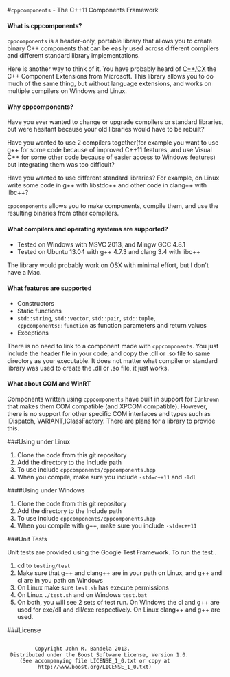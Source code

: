 #`cppcomponents` - The C++11 Components Framework 

#### What is cppcomponents?
`cppcomponents` is a header-only, portable library that allows you to create binary C++ components that can be easily used
across different compilers and different standard library implementations.

Here is another way to think of it. You have probably heard of [C++/CX](http://en.wikipedia.org/wiki/C%2B%2B/CX) the C++ 
Component Extensions from Microsoft. This library allows you to do much of the same thing, but without language extensions,
and works on multiple compilers on Windows and Linux.



#### Why cppcomponents?

Have you ever wanted to change or upgrade compilers or standard libraries, but were hesitant because your old libraries would have to be rebuilt?

Have you wanted to use 2 compilers together(for example you want to use g++ for some code because of improved C++11 features, 
and use Visual C++ for some other code because of easier access to Windows features) but integrating them was too difficult?

Have you wanted to use different standard libraries? For example, on Linux write some code in g++ with libstdc++ and other code in clang++ with libc++?

`cppcomponents` allows you to make components, compile them, and use the resulting binaries from other compilers.

#### What compilers and operating systems are supported?

* Tested on Windows with MSVC 2013, and Mingw GCC 4.8.1 
* Tested on Ubuntu 13.04 with g++ 4.7.3 and clang 3.4 with libc++

The library would probably work on OSX with minimal effort, but I don't have a Mac.


#### What features are supported

* Constructors
* Static functions
* `std::string`, `std::vector`, `std::pair`, `std::tuple`, `cppcomponents::function` as function parameters and return values
* Exceptions


There is no need to link to a component made with `cppcomponents`. You just include the header file in your code, and copy the .dll or .so file to same directory as your 
executable. It does not matter what compiler or standard library was used to create the .dll or .so file, it just works.

#### What about COM and WinRT

Components written using `cppcomponents` have built in support for `IUnknown` that makes them COM compatible (and XPCOM compatible). 
However, there is no support for other specific COM interfaces and types such as IDispatch, VARIANT,IClassFactory. There are plans for a library to provide this.



###Using under Linux

1. Clone the code from this git repository
2. Add the directory to the Include path
3. To use include `cppcomponents/cppcomponents.hpp`
4. When you compile, make sure you include `-std=c++11` and `-ldl`

####Using under Windows

1. Clone the code from this git repository
2. Add the directory to the Include path
3. To use include `cppcomponents/cppcomponents.hpp` 
4. When you compile with g++, make sure you include `-std=c++11`


###Unit Tests

Unit tests are provided using the Google Test Framework.
To run the test..

1. cd to `testing/test` 
2. Make sure that g++ and clang++ are in your path on Linux, and g++ and cl are in you path on Windows
3. On Linux make sure `test.sh` has execute permissions
4. On Linux `./test.sh` and on Windows `test.bat`
5. On both, you will see 2 sets of test run. On Windows the cl and g++ are used for exe/dll and dll/exe respectively. On Linux clang++ and g++ are used.



###License

```

         Copyright John R. Bandela 2013.
 Distributed under the Boost Software License, Version 1.0.
    (See accompanying file LICENSE_1_0.txt or copy at
          http://www.boost.org/LICENSE_1_0.txt)
```
